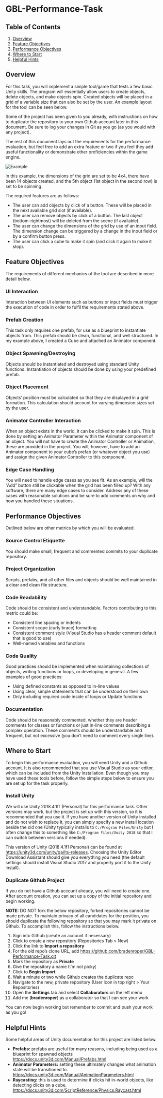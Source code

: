 # GBL-Performance-Task

## Table of Contents

1. [Overview](#Overview)
2. [Feature Objectives](#Feature-Objectives)
3. [Performance Objectives](#Performance-Objectives)
4. [Where to Start](#Where-to-Start)
5. [Helpful Hints](#Helpful-Hints)

## Overview

For this task, you will implement a simple tool/game that tests a few basic Unity skills. The program will essentially allow users to create objects, delete objects, and make objects spin. Created objects will be placed in a grid of a variable size that can also be set by the user. An example layout for the tool can be seen below.

Some of the project has been given to you already, with instructions on how to duplicate the repository to your own Github account later in this document. Be sure to log your changes in Git as you go (as you would with any project).

The rest of this document lays out the requirements for the performance evaluation, but feel free to add an extra feature or two if you feel they add useful functionality or demonstrate other proficiencies within the game engine.

![Example](Example/ExampleLayout.png)
 
In this example, the dimensions of the grid are set to be 4x4, there have been 14 objects created, and the 5th object (1st object in the second row) is set to be spinning.

The required features are as follows:

- The user can add objects by click of a button. These will be placed in the next available grid slot (if available).
- The user can remove objects by click of a button. The last object (bottom-rightmost) will be deleted from the scene (if available).
- The user can change the dimensions of the grid by use of an input field. The dimension change can be triggered by a change in the input field or by a confirm button press.
- The user can click a cube to make it spin (and click it again to make it stop).


## Feature Objectives

The requirements of different mechanics of the tool are described in more detail below.

### UI Interaction

Interaction between UI elements such as buttons or input fields must trigger the execution of code in order to fulfil the requirements stated above.

### Prefab Creation

This task only requires one prefab, for use as a blueprint to instantiate objects from. This prefab should be clean, functional, and well structured. In my example above, I created a Cube and attached an Animator component.

### Object Spawning/Destroying

Objects should be instantiated and destroyed using standard Unity functions. Instantiation of objects should be done by using your predefined prefab.

### Object Placement

Objects’ position must be calculated so that they are displayed in a grid formation. This calculation should account for varying dimension sizes set by the user.

### Animator Controller Interaction

When an object exists in the world, it can be clicked to make it spin. This is done by setting an Animator Parameter within the Animator component of an object. You will not have to create the Animator Controller or Animation, these are provided in the project. You will, however, have to add an Animator component to your cube’s prefab (or whatever object you use) and assign the given Animator Controller to this component.

### Edge Case Handling

You will need to handle edge cases as you see fit. As an example, will the “Add” button still be clickable when the grid has been filled up? With any software, there are many edge cases to consider. Address any of these cases with reasonable solutions and be sure to add comments on why and how you handled these situations.

## Performance Objectives

Outlined below are other metrics by which you will be evaluated.

### Source Control Etiquette

You should make small, frequent and commented commits to your duplicate repository.

### Project Organization

Scripts, prefabs, and all other files and objects should be well maintained in a clear and clean file structure.

### Code Readability

Code should be consistent and understandable. Factors contributing to this metric could be:

- Consistent line spacing or indents
- Consistent scope (curly brace) formatting
- Consistent comment style (Visual Studio has a header comment default that is good to use)
- Well-named variables and functions

### Code Quality

Good practices should be implemented when maintaining collections of objects, writing functions or loops, or developing in general. A few examples of good practices:

- Using defined constants as opposed to in-line values
- Using clear, simple statements that can be understood on their own
- Only including required code inside of loops or Update functions

### Documentation

Code should be reasonably commented, whether they are header comments for classes or functions or just in-line comments describing a complex operation. These comments should be understandable and frequent, but not excessive (you don’t need to comment every single line).

## Where to Start

To begin this performance evaluation, you will need Unity and a Github account. It is also recommended that you use Visual Studio as your editor, which can be included from the Unity Installation. Even though you may have used these tools before, follow the simple steps below to ensure you are set up for the task properly.

### Install Unity

We will use Unity 2018.4.1f1 (Personal) for this performance task. Other versions may work, but the project is set up with this version, so it is recommended that you use it. If you have another version of Unity installed and do not wish to replace it, you can simply specify a new install location beside the old one (Unity typically installs to `C:/Program Files/Unity` but I often change this to something like `C:/Program Files/Unity 2018` so that I can switch between versions if needed).

This version of Unity (2018.4.1f1 Personal) can be found at https://unity3d.com/unity/qa/lts-releases. Choosing the Unity Editor Download Assistant should give you everything you need (the default settings should install Visual Studio 2017 and properly port it to the Unity install).

### Duplicate Github Project

If you do not have a Github account already, you will need to create one. After account creation, you can set up a copy of the initial repository and begin working.

**NOTE:** DO NOT fork the below repository, forked repositories cannot be made private. To maintain privacy of all candidates for the position, you should duplicate the following repository so that you may mark it private on Github. To accomplish this, follow the instructions below.

1. Sign into Github (create an account if necessary)
2. Click to create a new repository (Repositories Tab > New)
3. Click the link to **Import a repository**
4. For the old repo’s clone URL, add https://github.com/bradenroper/GBL-Performance-Task.git
5. Mark the repository as **Private**
6. Give the repository a name (I’m not picky)
7. Click to **Begin Import**
8. Wait a minute or two while Github creates the duplicate repo
9. Navigate to the new, private repository (User Icon in top right > Your Repositories)
10. Open the **Settings** tab and select **Collaborators** on the left menu
11. Add me (**bradenroper**) as a collaborator so that I can see your work

You can now begin working but remember to commit and push your work as you go!

## Helpful Hints

Some helpful areas of Unity documentation for this project are listed below.

- **Prefabs:** prefabs are useful for many reasons, including being used as a blueprint for spawned objects
https://docs.unity3d.com/Manual/Prefabs.html
- **Animator Parameters:** setting these ultimately changes what animation state will be transitioned to.
https://docs.unity3d.com/Manual/AnimationParameters.html
- **Raycasting:** this is used to determine if clicks hit in-world objects, like detecting clicks on a cube.
https://docs.unity3d.com/ScriptReference/Physics.Raycast.html
